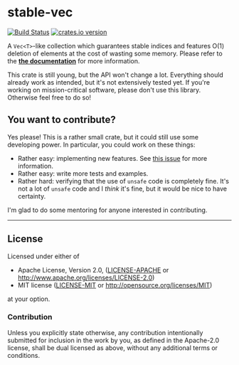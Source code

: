 # stable-vec
[![Build Status](https://img.shields.io/travis/LukasKalbertodt/stable-vec/master.svg)](https://travis-ci.org/LukasKalbertodt/stable-vec)
[![crates.io version](https://img.shields.io/crates/v/stable-vec.svg)](https://crates.io/crates/stable-vec)

A `Vec<T>`-like collection which guarantees stable indices and features O(1) deletion of elements at the cost of wasting some memory.
Please refer to the [**the documentation**](https://docs.rs/stable-vec) for more information.

This crate is still young, but the API won't change a lot.
Everything should already work as intended, but it's not extensively tested yet.
If you're working on mission-critical software, please don't use this library.
Otherwise feel free to do so!

## You want to contribute?

Yes please! This is a rather small crate, but it could still use some developing power.
In particular, you could work on these things:

- Rather easy: implementing new features. See [this issue](https://github.com/LukasKalbertodt/stable-vec/issues/3) for more information.
- Rather easy: write more tests and examples.
- Rather hard: verifying that the use of `unsafe` code is completely fine. It's not a lot of `unsafe` code and I *think* it's fine, but it would be nice to have certainty.

I'm glad to do some mentoring for anyone interested in contributing.

---

## License

Licensed under either of

 * Apache License, Version 2.0, ([LICENSE-APACHE](LICENSE-APACHE) or http://www.apache.org/licenses/LICENSE-2.0)
 * MIT license ([LICENSE-MIT](LICENSE-MIT) or http://opensource.org/licenses/MIT)

at your option.

### Contribution

Unless you explicitly state otherwise, any contribution intentionally submitted
for inclusion in the work by you, as defined in the Apache-2.0 license, shall
be dual licensed as above, without any additional terms or conditions.
